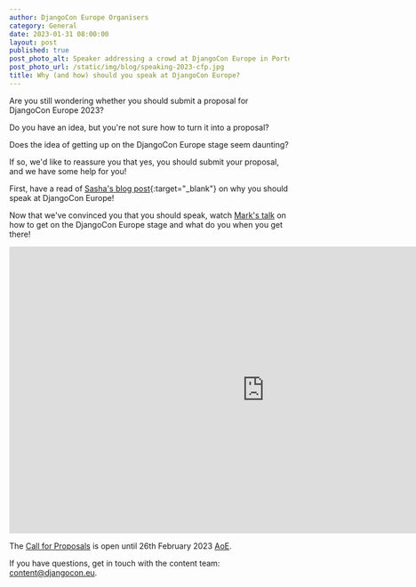 ```yaml
---
author: DjangoCon Europe Organisers
category: General
date: 2023-01-31 08:00:00
layout: post
published: true
post_photo_alt: Speaker addressing a crowd at DjangoCon Europe in Porto
post_photo_url: /static/img/blog/speaking-2023-cfp.jpg
title: Why (and how) should you speak at DjangoCon Europe?
---
```


Are you still wondering whether you should submit a proposal for DjangoCon Europe 2023?  

Do you have an idea, but you're not sure how to turn it into a proposal?

Does the idea of getting up on the DjangoCon Europe stage seem daunting?

If so, we'd like to reassure you that yes, you should submit your proposal, and we have
some help for you!

First, have a read of [Sasha's blog post](https://web.archive.org/web/20190625135013/https://www.mxsasha.eu/blog/2015/03/11/why-you-should-speak/){:target="_blank"} on why you should speak at DjangoCon Europe!

Now that we've convinced you that you should speak, watch [Mark's talk](https://youtu.be/4rsL974kwsE) on how to get on the DjangoCon Europe stage and what do you when you get there!

<div class="responsive-embed widescreen">
  <iframe width="917" height="516" src="https://www.youtube.com/embed/4rsL974kwsE" frameborder="0" allow="accelerometer; autoplay; encrypted-media; gyroscope; picture-in-picture" webkitallowfullscreen mozallowfullscreen allowfullscreen></iframe>
</div>

The [Call for Proposals](https://pretalx.com/djangocon-europe-2023/cfp) is open until 26th February 2023 [AoE](https://time.is/compare/2359_26_February_2023_in_Anywhere_on_Earth).


If you have questions, get in touch with the content team: [content@djangocon.eu](mailto:content@djangocon.eu).
